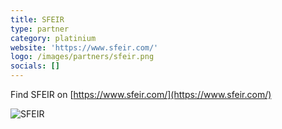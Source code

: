 ```yaml
---
title: SFEIR
type: partner
category: platinium
website: 'https://www.sfeir.com/'
logo: /images/partners/sfeir.png
socials: []
---
```


Find SFEIR on [https://www.sfeir.com/](https://www.sfeir.com/)

![SFEIR](/images/partners/sfeir.png)
